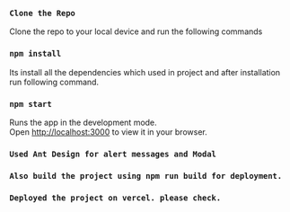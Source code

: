 ### `Clone the Repo`
Clone the repo to your local device and run the following commands

### `npm install`
Its install all the dependencies which used in project and after installation run following command.


### `npm start`

Runs the app in the development mode.\
Open [http://localhost:3000](http://localhost:3000) to view it in your browser.


### `Used Ant Design for alert messages and Modal`

### `Also build the project using npm run build for deployment.`

### `Deployed the project on vercel. please check.`

